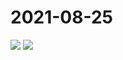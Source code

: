 # 2021-08-25

<image-container>
  <img preview="0" src="http://wangleant.com/turtle-source/IMG_20210825_083357.jpg"/>
</image-container>
<image-container>
  <img preview="0" src="http://wangleant.com/turtle-source/IMG_20210825_083401.jpg"/>
</image-container>